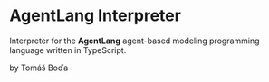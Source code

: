 # AgentLang Interpreter
Interpreter for the **AgentLang** agent-based modeling programming language written in TypeScript.

by Tomáš Boďa